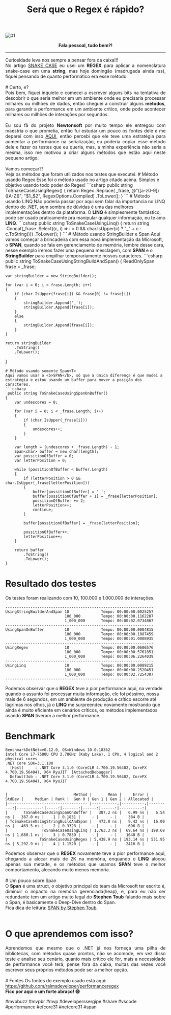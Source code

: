 ﻿---
title: "Será que o Regex é rápido?"
comments: true
excerpt_separator: "Ler mais"
categories:
  - Dica
---

![01]({{site.url}}{{site.baseurl}}/assets/images/PerformanceRegex.png)

<center><strong>Fala pessoal, tudo bem?!</strong></center>
<hr> 
Curiosidade leva nos sempre a pensar fora da caixa!!!<br />
<div style="text-align: justify;">
No artigo <a href="http://ralms.net/dica/snakecase/" target="_BLANK" alt="">SNAKE CASE</a> eu usei um <b>REGEX</b> para aplicar 
a nomenclatura snake-case em uma <b>string</b>, mas hoje domingão (madrugada ainda rss), fiquei pensando de quanto performático era esse método.
</div>
<br />
# Certo, e?
<div style="text-align: justify;">
Pois bem, fiquei inquieto e comecei a escrever alguns bits na tentativa de descobrir o que seria melhor em um 
ambiente onde eu precisaria processar milhares ou milhões de dados, então cheguei a construir alguns <b>métodos</b>, para garantir a performance em um ambiente crítico, onde pode acontecer milhares ou milhões de interações por segundos.<br>
<br />
Eu sou fã do projeto <b>Newtonsoft</b> por muito tempo ele entregou com maestria o que prometia, então fui estudar um pouco os fontes dele e me deparei com isso 
<a href="https://github.com/JamesNK/Newtonsoft.Json/blob/master/Src/Newtonsoft.Json/Utilities/StringUtils.cs#L218" target="_BLANK" alt="">AQUI</a>, então percebi que ele teve uma estratégia para aumentar a performance na serialização, eu poderia
 copiar esse método dele e fazer os testes que eu queria, mas, a minha experiência não seria a mesma, isso me motivou a criar alguns métodos que 
estão aqui neste pequeno artigo.
</div>
<br>
Vamos começar?!<br>
Veja os métodos que foram utilizados nos testes que executei.
# Método usando Regex
Esse foi o método usado no artigo citado acima. Simples e objetivo usando todo poder do Regex!
```csharp
public string ToSnakeCaseUsingRegex()
{
    return Regex
        .Replace(
            _frase, 
            @"([a-z0-9])([A-Z])", 
            "$1_$2", 
            RegexOptions.Compiled)
        .ToLower();
}
```
# Método usando LINQ
Não poderia passar por aqui sem falar da importancia no LINQ dentro do .NET, sem sombra de dúvidas é uma das melhores implementações dentro da plataforma. 
O <b>LINQ</b> é simplesmente fantástico, pode ser usado praticamente pra manipular qualquer informação, eu te amo <b>LINQ</b>.
```csharp
public string ToSnakeCaseUsingLinq()
{
    return string
        .Concat(_frase
            .Select((c, i) =>
                i > 0 && char.IsUpper(c) 
                    ? "_" + c 
                    : c.ToString()))
                .ToLower();
}
```
# Método usando StringBuilder e Span<T>
Aqui vamos começar a brincadeira com essa nova implementação da Microsoft, o <b>SPAN</b>, quando se fala em gerenciamento 
de memória, lembre desse cara, nesse exemplo iremos fazer uma pequena mesclagem, com <b>SPAN</b> e o <b>StringBuilder</b> para empilhar temporariamente nossos caracteres.
```csharp
public string ToSnakeCaseUsingStringBuildAndSpan()
{
    ReadOnlySpan<char> frase = _frase;

    var stringBuilder = new StringBuilder();

    for (var i = 0; i < frase.Length; i++)
    {
        if (char.IsUpper(frase[i]) && frase[0] != frase[i])
        {
            stringBuilder.Append('_');
            stringBuilder.Append(frase[i]);
        }
        else
        {
            stringBuilder.Append(frase[i]);
        }
    }

    return stringBuilder
        .ToString()
        .ToLower();
}
```
# Método usando somente Span<T>
Aqui vamos usar o <b>SPAN</b>, só que a única diferença é que mudei a estratégia e estou usando um buffer para mover a posição dos caracteres.
```csharp
 public string ToSnakeCaseUsingSpanOnBuffer()
{
    var undescores = 0;

    for (var i = 0; i < _frase.Length; i++)
    {
        if (char.IsUpper(_frase[i]))
        {
            undescores++;
        }
    }

    var length = (undescores + _frase.Length) - 1;
    Span<char> buffer = new char[length];
    var possitionOfBuffer = 0;
    var letterPosition = 0;

    while (possitionOfBuffer < buffer.Length)
    {
        if (letterPosition > 0 && char.IsUpper(_frase[letterPosition]))
        {
            buffer[possitionOfBuffer] = '_';
            buffer[possitionOfBuffer + 1] = _frase[letterPosition];
            possitionOfBuffer += 2;
            letterPosition++;
            continue;
        }

        buffer[possitionOfBuffer] = _frase[letterPosition];

        possitionOfBuffer++;
        letterPosition++;
    }

    return buffer
        .ToString()
        .ToLower();
}
```
# Resultado dos testes 
Os testes foram realizando com 10, 100.000 e 1.000.000 de interações.
```
-----------------------------------------------------------------
UsingStringBuilderAndSpan 10              Tempo: 00:00:00.0025257
                          100_000         Tempo: 00:00:00.1162287
                          1_000_000       Tempo: 00:00:02.0734867
-----------------------------------------------------------------
UsingSpanOnBuffer         10              Tempo: 00:00:00.0004815
                          100_000         Tempo: 00:00:00.1087459
                          1_000_000       Tempo: 00:00:01.0008935
-----------------------------------------------------------------
UsingRegex                10              Tempo: 00:00:00.0606576
                          100_000         Tempo: 00:00:00.5761851
                          1_000_000       Tempo: 00:00:06.2264039
-----------------------------------------------------------------
UsingLinq                 10              Tempo: 00:00:00.0089215
                          100_000         Tempo: 00:00:00.2520451
                          1_000_000       Tempo: 00:00:02.7254307
-----------------------------------------------------------------
```
Podemos observar que o <b>REGEX</b> teve a pior performance aqui, na verdade quando o assunto foi processar muita informação, ele foi péssimo, nossa 
mais de 6 segundos, em um ambiente de produção e crítico escorre até lágrimas nos olhos, já o <b>LINQ</b> me surpreendeu novamente 
mostrando que ainda é muito eficiente em cenários críticos, os métodos implementados usando <b>SPAN</b> tiveram a melhor performance.
 
# Benchmark
```
BenchmarkDotNet=v0.12.0, OS=Windows 10.0.18362
Intel Core i7-7500U CPU 2.70GHz (Kaby Lake), 1 CPU, 4 logical and 2 physical cores
.NET Core SDK=3.1.100
  [Host]     : .NET Core 3.1.0 (CoreCLR 4.700.19.56402, CoreFX 4.700.19.56404), X64 RyuJIT  [AttachedDebugger]
  DefaultJob : .NET Core 3.1.0 (CoreCLR 4.700.19.56402, CoreFX 4.700.19.56404), X64 RyuJIT


|                             Method |       Mean |     Error |    StdDev |     Median | Rank |  Gen 0 | Gen 1 | Gen 2 | Allocated |
|----------------------------------- |-----------:|----------:|----------:|-----------:|-----:|-------:|------:|------:|----------:|
|       ToSnakeCaseUsingSpanOnBuffer |   387.2 ns |   6.99 ns |   6.54 ns |   387.0 ns |    1 | 0.1831 |     - |     - |     384 B |
| ToSnakeCaseUsingStringBuildAndSpan |   473.0 ns |   9.42 ns |  16.00 ns |   469.5 ns |    2 | 0.3328 |     - |     - |     696 B |
|               ToSnakeCaseUsingLinq | 1,763.3 ns |  69.64 ns | 198.68 ns | 1,680.1 ns |    3 | 0.7839 |     - |     - |    1640 B |
|              ToSnakeCaseUsingRegex | 5,438.9 ns | 193.14 ns | 531.95 ns | 5,292.9 ns |    4 | 1.1520 |     - |     - |    2416 B |
```
<div style="text-align: justify;">
Podemos observar que o <b>REGEX</b> novamente teve a pior performance aqui, chegando a alocar mais de 2K na memória, enquando o <b>LINQ</b> alocou apenas sua metade, 
e os métodos que usamos <b>SPAN</b> teve o melhor comportamento, alocando muito menos memória.
</div>
 <br>
# Um pouco sobre Span<T>
<div style="text-align: justify;">
O <b>Span</b> é uma struct, o objetivo principal do team da Microsoft ter escrito é, diminuir o impacto na memória gerenciada(heap), e, para 
eu não ser redundante tem um artigo muito legal do <b>Stephen Toub</b> 
falando mais sobre o Span, é basicamente o Deep-Dive dentro do Span.<br /> 
Fica dica de leitura: <a href="https://docs.microsoft.com/pt-br/archive/msdn-magazine/2018/january/csharp-all-about-span-exploring-a-new-net-mainstay" target="_BLANK" alt="">SPAN by Stephen Toub</a>.
</div>
<br>

# O que aprendemos com isso?
<div class="notice--warning" style="text-align: justify;">
Aprendemos que mesmo que o .NET já nos forneça uma pilha de bibliotecas, com métodos quase prontos, não se acomode, em vez disso teste 
e analise seu cenário, quanto mais crítico ele for, mais a necessidade de performance você terá, pense fora da caixa, muitas das vezes você escrever seus próprios métodos pode ser a melhor opção.
</div> 
<br>
# Fontes
Os fontes do exemplo usado está aqui:<br>
<a href="https://github.com/ralmsdeveloper/performanceregex" target="_BLANK" alt="">
https://github.com/ralmsdeveloper/performanceregex
</a>


<br>
<div class="notice--success">
<strong>
 Fico por aqui e um forte abraço! 😄 
</strong>
</div> 


 #mvpbuzz #mvpbr #mvp #developerssergipe #share #vscode #performance #efcore31 #netcore31 #span<br><br>
